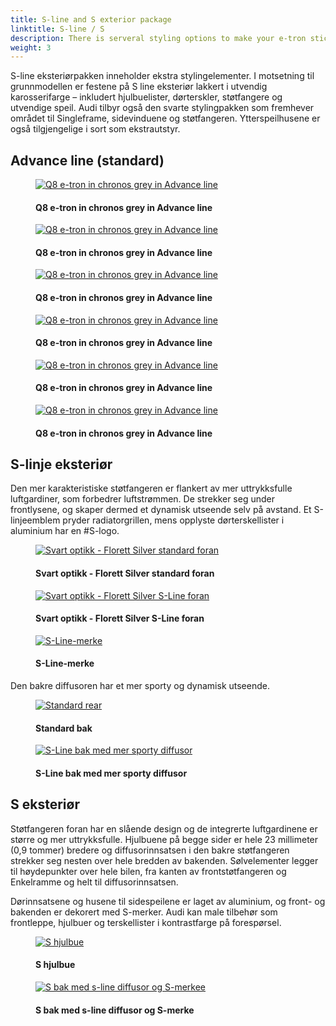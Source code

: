 ```yaml
---
title: S-line and S exterior package
linktitle: S-line / S
description: There is serveral styling options to make your e-tron stick out from the growd
weight: 3
---
```

<!-- markdownlint-disable MD033 -->

S-line eksteriørpakken inneholder ekstra stylingelementer. I motsetning til grunnmodellen er festene på S line eksteriør
lakkert i utvendig karosserifarge – inkludert hjulbuelister, dørterskler, støtfangere og utvendige speil. Audi tilbyr også den svarte stylingpakken som fremhever området til Singleframe, sidevinduene og støtfangeren. Ytterspeilhusene er også tilgjengelige i sort som ekstrautstyr.


## Advance line (standard)


<figure>
    <a href="https://media.electrichasgoneaudi.net/multimedia/models/q8-e-tron/exterior/s-line/advance_1.jpg">
        <img src="https://media.electrichasgoneaudi.net/multimedia/models/q8-e-tron/exterior/s-line/advance_1.jpg" alt="Q8 e-tron in chronos grey in Advance line" title="Q8 e-tron in chronos grey in Advance line">
    </a>
    <figcaption><h4>Q8 e-tron in chronos grey in Advance line</h4></figcaption>
</figure>


<figure>
    <a href="https://media.electrichasgoneaudi.net/multimedia/models/q8-e-tron/exterior/s-line/advance_2.jpg">
        <img src="https://media.electrichasgoneaudi.net/multimedia/models/q8-e-tron/exterior/s-line/advance_2.jpg" alt="Q8 e-tron in chronos grey in Advance line" title="Q8 e-tron in chronos grey in Advance line">
    </a>
    <figcaption><h4>Q8 e-tron in chronos grey in Advance line</h4></figcaption>
</figure>


<figure>
    <a href="https://media.electrichasgoneaudi.net/multimedia/models/q8-e-tron/exterior/s-line/advance_3.jpg">
        <img src="https://media.electrichasgoneaudi.net/multimedia/models/q8-e-tron/exterior/s-line/advance_3.jpg" alt="Q8 e-tron in chronos grey in Advance line" title="Q8 e-tron in chronos grey in Advance line">
    </a>
    <figcaption><h4>Q8 e-tron in chronos grey in Advance line</h4></figcaption>
</figure>


<figure>
    <a href="https://media.electrichasgoneaudi.net/multimedia/models/q8-e-tron/exterior/s-line/advance_4.jpg">
        <img src="https://media.electrichasgoneaudi.net/multimedia/models/q8-e-tron/exterior/s-line/advance_4.jpg" alt="Q8 e-tron in chronos grey in Advance line" title="Q8 e-tron in chronos grey in Advance line">
    </a>
    <figcaption><h4>Q8 e-tron in chronos grey in Advance line</h4></figcaption>
</figure>


<figure>
    <a href="https://media.electrichasgoneaudi.net/multimedia/models/q8-e-tron/exterior/s-line/advance_5.jpg">
        <img src="https://media.electrichasgoneaudi.net/multimedia/models/q8-e-tron/exterior/s-line/advance_5.jpg" alt="Q8 e-tron in chronos grey in Advance line" title="Q8 e-tron in chronos grey in Advance line">
    </a>
    <figcaption><h4>Q8 e-tron in chronos grey in Advance line</h4></figcaption>
</figure>


<figure>
    <a href="https://media.electrichasgoneaudi.net/multimedia/models/q8-e-tron/exterior/s-line/advance_6.jpg">
        <img src="https://media.electrichasgoneaudi.net/multimedia/models/q8-e-tron/exterior/s-line/advance_6.jpg" alt="Q8 e-tron in chronos grey in Advance line" title="Q8 e-tron in chronos grey in Advance line">
    </a>
    <figcaption><h4>Q8 e-tron in chronos grey in Advance line</h4></figcaption>
</figure>

## S-linje eksteriør

Den mer karakteristiske støtfangeren er flankert av mer uttrykksfulle luftgardiner, som forbedrer luftstrømmen. De
strekker seg under frontlysene, og skaper dermed et dynamisk utseende selv på avstand. Et S-linjeemblem pryder radiatorgrillen, mens
opplyste dørterskellister i aluminium har en #S-logo.

<figure>
    <a href="https://media.electrichasgoneaudi.net/multimedia/models/e-tron/exterior/s-line/blackoptics_florett.jpg">
        <img src="https://media.electrichasgoneaudi.net/multimedia/models/e-tron/exterior/s-line/blackoptics_floretts.jpg" alt="Svart optikk - Florett Silver standard foran" title="Svart optikk - Florett Silver standard foran">
    </a>
    <figcaption><h4>Svart optikk - Florett Silver standard foran</h4></figcaption>
</figure>

<figure>
    <a href="https://media.electrichasgoneaudi.net/multimedia/models/e-tron/exterior/s-line/blackoptics_florett_sline.jpg">
        <img src="https://media.electrichasgoneaudi.net/multimedia/models/e-tron/exterior/s-line/blackoptics_florett_slines.jpg" alt="Svart optikk - Florett Silver S-Line foran" title="Svart optikk - Florett Silver S-Line foran">
    </a>
    <figcaption><h4>Svart optikk - Florett Silver S-Line foran</h4></figcaption>
</figure>

<figure>
    <a href="https://media.electrichasgoneaudi.net/multimedia/models/e-tron/exterior/s-line/slinebadge.jpg">
        <img src="https://media.electrichasgoneaudi.net/multimedia/models/e-tron/exterior/s-line/slinebadges.jpg" alt="S-Line-merke" title="S-Line-merke">
    </a>
    <figcaption><h4>S-Line-merke</h4></figcaption>
</figure>

Den bakre diffusoren har et mer sporty og dynamisk utseende.

<figure>
    <a href="https://media.electrichasgoneaudi.net/multimedia/models/e-tron/exterior/s-line/rear-standard.jpg">
        <img src="https://media.electrichasgoneaudi.net/multimedia/models/e-tron/exterior/s-line/rear-standards.jpg"
        alt="Standard rear" title="Standard rear">
    </a>
    <figcaption><h4>Standard bak</h4></figcaption>
</figure>

<figure>
    <a href="https://media.electrichasgoneaudi.net/multimedia/models/e-tron/exterior/s-line/rear-sline.jpg">
        <img src="https://media.electrichasgoneaudi.net/multimedia/models/e-tron/exterior/s-line/rear-slines.jpg"
        alt="S-Line bak med mer sporty diffusor" title="S-Line bak med mer sporty diffusor">
    </a>
    <figcaption><h4>S-Line bak med mer sporty diffusor</h4></figcaption>
</figure>

## S eksteriør

 Støtfangeren foran har en slående design og de integrerte luftgardinene er større og mer uttrykksfulle. Hjulbuene på begge sider er hele 23 millimeter (0,9 tommer) bredere og
 diffusorinnsatsen i den bakre støtfangeren strekker seg nesten over hele bredden av bakenden. Sølvelementer legger til høydepunkter over hele bilen, fra kanten av frontstøtfangeren og
 Enkelramme og helt til diffusorinnsatsen.
 
 Dørinnsatsene og husene til sidespeilene er laget av aluminium, og front- og bakenden er dekorert med S-merker. Audi kan male tilbehør som frontleppe, hjulbuer og terskellister i kontrastfarge på forespørsel.

<figure>
    <a href="https://media.electrichasgoneaudi.net/multimedia/models/e-tron/exterior/s-line/swheelarcher.jpg">
        <img src="https://media.electrichasgoneaudi.net/multimedia/models/e-tron/exterior/s-line/swheelarchers.jpg"
        alt="S hjulbue" title="S hjulbue">
    </a>
    <figcaption><h4>S hjulbue</h4></figcaption>
</figure>

<figure>
    <a href="https://media.electrichasgoneaudi.net/multimedia/models/e-tron/exterior/s-line/srear.jpg">
        <img src="https://media.electrichasgoneaudi.net/multimedia/models/e-tron/exterior/s-line/srears.jpg"
        alt="S bak med s-line diffusor og S-merkee" title="S bak med s-line diffusor og S-merke">
    </a>
    <figcaption><h4>S bak med s-line diffusor og S-merke</h4></figcaption>
</figure>
